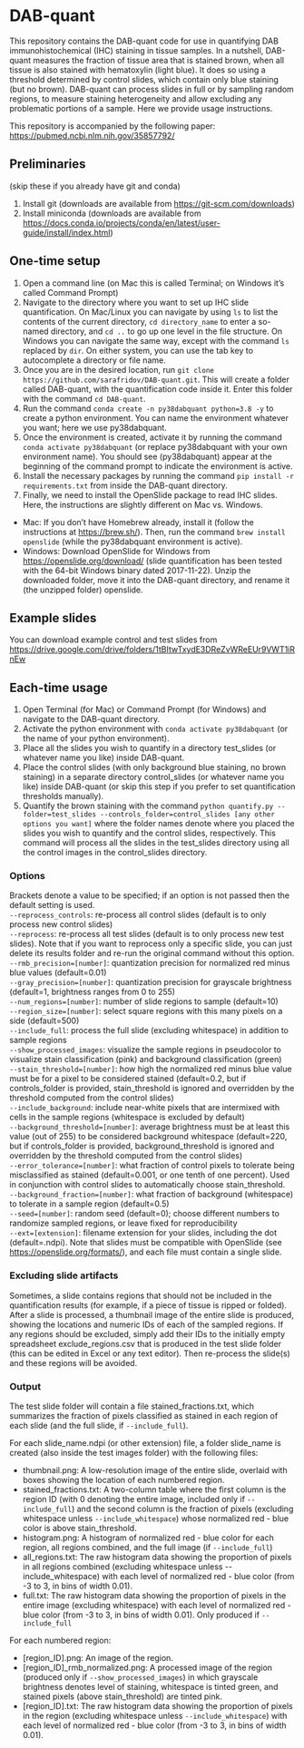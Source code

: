 # DAB-quant

This repository contains the DAB-quant code for use in quantifying DAB immunohistochemical (IHC) staining in tissue samples. In a nutshell, DAB-quant measures the fraction of tissue area that is stained brown, when all tissue is also stained with hematoxylin (light blue). It does so using a threshold determined by control slides, which contain only blue staining (but no brown). DAB-quant can process slides in full or by sampling random regions, to measure staining heterogeneity and allow excluding any problematic portions of a sample. Here we provide usage instructions.

This repository is accompanied by the following paper:
https://pubmed.ncbi.nlm.nih.gov/35857792/

## Preliminaries
(skip these if you already have git and conda)
1. Install git (downloads are available from https://git-scm.com/downloads)
2. Install miniconda (downloads are available from https://docs.conda.io/projects/conda/en/latest/user-guide/install/index.html)

## One-time setup
1. Open a command line (on Mac this is called Terminal; on Windows it’s called Command Prompt)
2. Navigate to the directory where you want to set up IHC slide quantification. On Mac/Linux you can navigate by using `ls` to list the contents of the current directory, `cd directory_name` to enter a so-named directory, and `cd ..` to go up one level in the file structure. On Windows you can navigate the same way, except with the command `ls` replaced by `dir`. On either system, you can use the tab key to autocomplete a directory or file name.
3. Once you are in the desired location, run `git clone https://github.com/sarafridov/DAB-quant.git`. This will create a folder called DAB-quant, with the quantification code inside it. Enter this folder with the command `cd DAB-quant`.
4. Run the command `conda create -n py38dabquant python=3.8 -y` to create a python environment. You can name the environment whatever you want; here we use py38dabquant.
5. Once the environment is created, activate it by running the command `conda activate py38dabquant` (or replace py38dabquant with your own environment name). You should see (py38dabquant) appear at the beginning of the command prompt to indicate the environment is active.
6. Install the necessary packages by running the command `pip install -r requirements.txt` from inside the DAB-quant directory.
7. Finally, we need to install the OpenSlide package to read IHC slides. Here, the instructions are slightly different on Mac vs. Windows.
  * Mac: If you don’t have Homebrew already, install it (follow the instructions at https://brew.sh/). Then, run the command `brew install openslide` (while the py38dabquant environment is active).
  * Windows: Download OpenSlide for Windows from https://openslide.org/download/ (slide quantification has been tested with the 64-bit Windows binary dated 2017-11-22). Unzip the downloaded folder, move it into the DAB-quant directory, and rename it (the unzipped folder) openslide.

## Example slides
You can download example control and test slides from
https://drive.google.com/drive/folders/1tBItwTxydE3DReZvWReEUr9VWT1iRnEw

## Each-time usage
1. Open Terminal (for Mac) or Command Prompt (for Windows) and navigate to the DAB-quant directory.
2. Activate the python environment with `conda activate py38dabquant` (or the name of your python environment).
3. Place all the slides you wish to quantify in a directory test_slides (or whatever name you like) inside DAB-quant.
4. Place the control slides (with only background blue staining, no brown staining) in a separate directory control_slides (or whatever name you like) inside DAB-quant (or skip this step if you prefer to set quantification thresholds manually).
5. Quantify the brown staining with the command `python quantify.py --folder=test_slides --controls_folder=control_slides [any other options you want]` where the folder names denote where you placed the slides you wish to quantify and the control slides, respectively. This command will process all the slides in the test_slides directory using all the control images in the control_slides directory. 

### Options
Brackets denote a value to be specified; if an option is not passed then the default setting is used.  
`--reprocess_controls`: re-process all control slides (default is to only process new control slides)  
`--reprocess`: re-process all test slides (default is to only process new test slides). Note that if you want to reprocess only a specific slide, you can just delete its results folder and re-run the original command without this option.  
`--rmb_precision=[number]`: quantization precision for normalized red minus blue values (default=0.01)  
`--gray_precision=[number]`: quantization precision for grayscale brightness (default=1, brightness ranges from 0 to 255)  
`--num_regions=[number]`: number of slide regions to sample (default=10)  
`--region_size=[number]`: select square regions with this many pixels on a side (default=500)  
`--include_full`: process the full slide (excluding whitespace) in addition to sample regions  
`--show_processed_images`: visualize the sample regions in pseudocolor to visualize stain classification (pink) and background classification (green)  
`--stain_threshold=[number]`: how high the normalized red minus blue value must be for a pixel to be considered stained (default=0.2, but if controls_folder is provided, stain_threshold is ignored and overridden by the threshold computed from the control slides)  
`--include_background`: include near-white pixels that are intermixed with cells in the sample regions (whitespace is excluded by default)  
`--background_threshold=[number]`: average brightness must be at least this value (out of 255) to be considered background whitespace (default=220, but if controls_folder is provided, background_threshold is ignored and overridden by the threshold computed from the control slides)  
`--error_tolerance=[number]`: what fraction of control pixels to tolerate being misclassified as stained (default=0.001, or one tenth of one percent). Used in conjunction with control slides to automatically choose stain_threshold.  
`--background_fraction=[number]`: what fraction of background (whitespace) to tolerate in a sample region (default=0.5)  
`--seed=[number]`: random seed (default=0); choose different numbers to randomize sampled regions, or leave fixed for reproducibility  
`--ext=[extension]`: filename extension for your slides, including the dot (default=.ndpi). Note that slides must be compatible with OpenSlide (see https://openslide.org/formats/), and each file must contain a single slide. 

### Excluding slide artifacts
Sometimes, a slide contains regions that should not be included in the quantification results (for example, if a piece of tissue is ripped or folded). After a slide is processed, a thumbnail image of the entire slide is produced, showing the locations and numeric IDs of each of the sampled regions. If any regions should be excluded, simply add their IDs to the initially empty spreadsheet exclude_regions.csv that is produced in the test slide folder (this can be edited in Excel or any text editor). Then re-process the slide(s) and these regions will be avoided.

### Output
The test slide folder will contain a file stained_fractions.txt, which summarizes the fraction of pixels classified as stained in each region of each slide (and the full slide, if `--include_full`).  

For each slide_name.ndpi (or other extension) file, a folder slide_name is created (also inside the test images folder) with the following files:  
* thumbnail.png: A low-resolution image of the entire slide, overlaid with boxes showing the location of each numbered region.  
* stained_fractions.txt: A two-column table where the first column is the region ID (with 0 denoting the entire image, included only if `--include_full`) and the second column is the fraction of pixels (excluding whitespace unless `--include_whitespace`) whose normalized red - blue color is above stain_threshold.  
* histogram.png: A histogram of normalized red - blue color for each region, all regions combined, and the full image (if `--include_full`)  
* all_regions.txt: The raw histogram data showing the proportion of pixels in all regions combined (excluding whitespace unless --include_whitespace) with each level of normalized red - blue color (from -3 to 3, in bins of width 0.01).  
* full.txt: The raw histogram data showing the proportion of pixels in the entire image (excluding whitespace) with each level of normalized red - blue color (from -3 to 3, in bins of width 0.01). Only produced if `--include_full` 

For each numbered region:
* [region_ID].png: An image of the region.  
* [region_ID]_rmb_normalized.png: A processed image of the region (produced only if `--show_processed_images`) in which grayscale brightness denotes level of staining, whitespace is tinted green, and stained pixels (above stain_threshold) are tinted pink.  
* [region_ID].txt: The raw histogram data showing the proportion of pixels in the region (excluding whitespace unless `--include_whitespace`) with each level of normalized red - blue color (from -3 to 3, in bins of width 0.01).  

